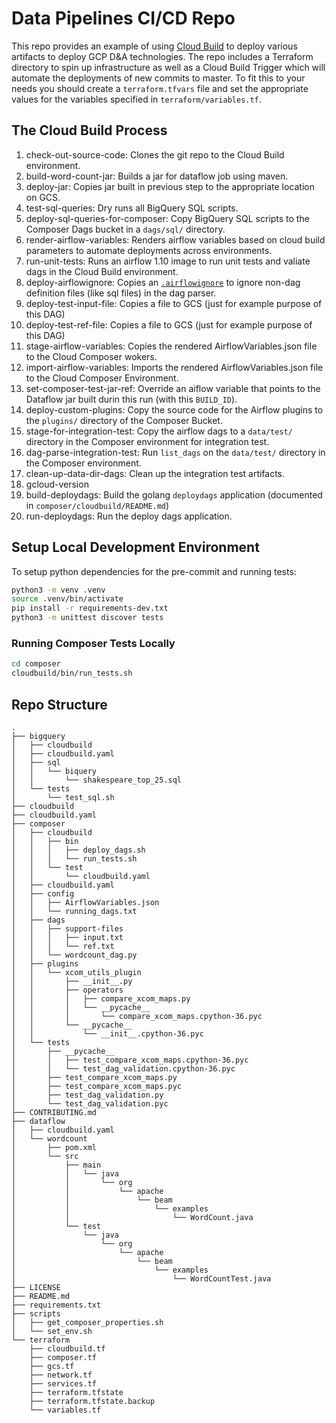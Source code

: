 # Data Pipelines CI/CD Repo
This repo provides an example of using [Cloud Build](https://cloud.google.com/cloud-build/) 
to deploy various artifacts to deploy GCP D&A technologies. 
The repo includes a Terraform directory to spin up infrastructure as well as 
a Cloud Build Trigger which will automate the deployments of new commits to master.
To fit this to your needs you should create a `terraform.tfvars` file and set the
appropriate values for the variables specified in `terraform/variables.tf`.

## The Cloud Build Process
1. check-out-source-code: Clones the git repo to the Cloud Build environment.
1. build-word-count-jar: Builds a jar for dataflow job using maven.
1. deploy-jar: Copies jar built in previous step to the appropriate location on GCS.
1. test-sql-queries: Dry runs all BigQuery SQL scripts.
1. deploy-sql-queries-for-composer: Copy BigQuery SQL scripts to the Composer Dags bucket in a `dags/sql/` directory.
1. render-airflow-variables: Renders airflow variables based on cloud build parameters to automate deployments across environments.
1. run-unit-tests: Runs an airflow 1.10 image to run unit tests and valiate dags in the Cloud Build environment.
1. deploy-airflowignore: Copies an [`.airflowignore`](https://airflow.apache.org/docs/stable/concepts.html#airflowignore) to ignore non-dag definition files (like sql files) in the dag parser.
1. deploy-test-input-file: Copies a file to GCS (just for example purpose of this DAG)
1. deploy-test-ref-file: Copies a file to GCS (just for example purpose of this DAG)
1. stage-airflow-variables: Copies the rendered AirflowVariables.json file to the Cloud Composer wokers.
1. import-airflow-variables: Imports the rendered AirflowVariables.json file to the Cloud Composer Environment.
1. set-composer-test-jar-ref: Override an aiflow variable that points to the Dataflow jar built durin this run (with this `BUILD_ID`).
1. deploy-custom-plugins: Copy the source code for the Airflow plugins to the `plugins/` directory of the Composer Bucket.
1. stage-for-integration-test: Copy the airflow dags to a `data/test/` directory in the Composer environment for integration test.
1. dag-parse-integration-test: Run `list_dags` on the `data/test/` directory in the Composer environment.
1. clean-up-data-dir-dags: Clean up the integration test artifacts.
1. gcloud-version
1. build-deploydags: Build the golang `deploydags` application (documented in `composer/cloudbuild/README.md`)
1. run-deploydags: Run the deploy dags application.


## Setup Local Development Environment
To setup python dependencies for the pre-commit and running tests:
```bash
python3 -m venv .venv
source .venv/bin/activate
pip install -r requirements-dev.txt
python3 -m unittest discover tests
```
### Running Composer Tests Locally
```bash
cd composer
cloudbuild/bin/run_tests.sh
```

## Repo Structure
```
.
├── bigquery
│   ├── cloudbuild
│   ├── cloudbuild.yaml
│   ├── sql
│   │   └── biquery
│   │       └── shakespeare_top_25.sql
│   └── tests
│       └── test_sql.sh
├── cloudbuild
├── cloudbuild.yaml
├── composer
│   ├── cloudbuild
│   │   ├── bin
│   │   │   ├── deploy_dags.sh
│   │   │   └── run_tests.sh
│   │   └── test
│   │       └── cloudbuild.yaml
│   ├── cloudbuild.yaml
│   ├── config
│   │   ├── AirflowVariables.json
│   │   └── running_dags.txt
│   ├── dags
│   │   ├── support-files
│   │   │   ├── input.txt
│   │   │   └── ref.txt
│   │   └── wordcount_dag.py
│   ├── plugins
│   │   └── xcom_utils_plugin
│   │       ├── __init__.py
│   │       ├── operators
│   │       │   ├── compare_xcom_maps.py
│   │       │   └── __pycache__
│   │       │       └── compare_xcom_maps.cpython-36.pyc
│   │       └── __pycache__
│   │           └── __init__.cpython-36.pyc
│   └── tests
│       ├── __pycache__
│       │   ├── test_compare_xcom_maps.cpython-36.pyc
│       │   └── test_dag_validation.cpython-36.pyc
│       ├── test_compare_xcom_maps.py
│       ├── test_compare_xcom_maps.pyc
│       ├── test_dag_validation.py
│       └── test_dag_validation.pyc
├── CONTRIBUTING.md
├── dataflow
│   ├── cloudbuild.yaml
│   └── wordcount
│       ├── pom.xml
│       └── src
│           ├── main
│           │   └── java
│           │       └── org
│           │           └── apache
│           │               └── beam
│           │                   └── examples
│           │                       └── WordCount.java
│           └── test
│               └── java
│                   └── org
│                       └── apache
│                           └── beam
│                               └── examples
│                                   └── WordCountTest.java
├── LICENSE
├── README.md
├── requirements.txt
├── scripts
│   ├── get_composer_properties.sh
│   └── set_env.sh
└── terraform
    ├── cloudbuild.tf
    ├── composer.tf
    ├── gcs.tf
    ├── network.tf
    ├── services.tf
    ├── terraform.tfstate
    ├── terraform.tfstate.backup
    └── variables.tf
```
